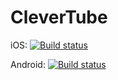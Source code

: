 # CleverTube

iOS: [![Build status](https://build.appcenter.ms/v0.1/apps/83199aa8-ac41-45a1-8789-fab9773fcfd6/branches/master/badge)](https://appcenter.ms)

Android: [![Build status](https://build.appcenter.ms/v0.1/apps/50dec60a-111c-4628-bfa1-7e3a8ff70b81/branches/master/badge)](https://appcenter.ms)